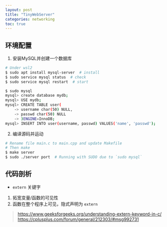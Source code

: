 ```yaml
---
layout: post
title: "TinyWebServer"
categories: networking
toc: true
---
```


## 环境配置

1. 安装MySQL并创建一个数据库

```bash
# Under wsl2
$ sudo apt install mysql-server  # install
$ sudo service mysql status  # check
$ sudo service mysql restart  # start

$ sudo mysql
mysql> create database mydb;
mysql> USE mydb;
mysql> CREATE TABLE user(
    -> username char(50) NULL,
    -> passwd char(50) NULL
    -> )ENGINE=InnoDB;
mysql> INSERT INTO user(username, passwd) VALUES('name', 'passwd');
```
2. 编译源码并运动

```bash
# Rename file main.c to main.cpp and update Makefile
# Then make
$ make server
$ sudo ./server port  # Running with SUDO due to `sudo mysql`
```

## 代码剖析

- `extern` 关键字

1. 拓宽变量/函数的可见性
2. 函数在整个程序上可见，隐式声明为 `extern`

> https://www.geeksforgeeks.org/understanding-extern-keyword-in-c/
> https://cplusplus.com/forum/general/212303/#msg992731